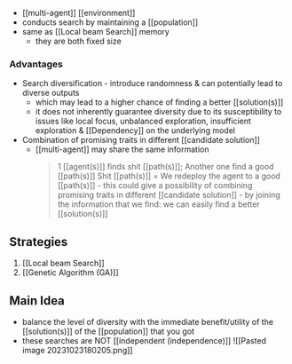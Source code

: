- [[multi-agent]] [[environment]]
- conducts search by maintaining a [[population]]
- same as [[Local beam Search]] memory
	- they are both fixed size

### Advantages
- Search diversification - introduce randomness & can potentially lead to diverse outputs
	- which may lead to a higher chance of finding a better [[solution(s)]]
	- it does not inherently guarantee diversity due to its susceptibility to issues like local focus, unbalanced exploration, insufficient exploration & [[Dependency]] on the underlying model
- Combination of promising traits in different [[candidate solution]]
	- [[multi-agent]] may share the same information
		> 1 [[agent(s)]] finds shit [[path(s)]]; Another one find a good [[path(s)]]
		> 		Shit [[path(s)]] = We redeploy the agent to a good [[path(s)]] - this could give a possibility of combining promising traits in different [[candidate solution]] - by joining the information that we find: we can easily find a better [[solution(s)]]

## Strategies
1. [[Local beam Search]]
2. [[Genetic Algorithm (GA)]]

## Main Idea
- balance the level of diversity with the immediate benefit/utility of the [[solution(s)]] of the [[population]] that you got
- these searches are NOT [[independent (independence)]]
![[Pasted image 20231023180205.png]]